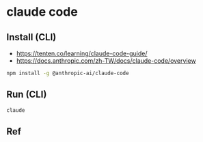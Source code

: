 # claude code

## Install (CLI)

- https://tenten.co/learning/claude-code-guide/
- https://docs.anthropic.com/zh-TW/docs/claude-code/overview

```bash
npm install -g @anthropic-ai/claude-code
```

## Run (CLI)

```bash
claude
```

## Ref
